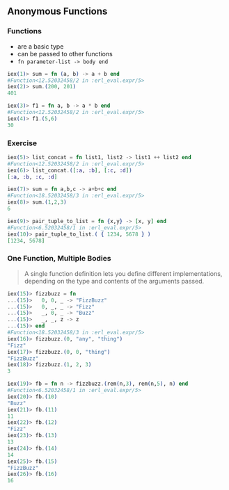 ## Anonymous Functions

### Functions

* are a basic type
* can be passed to other functions
* `fn parameter-list -> body end`

```Elixir
iex(1)> sum = fn (a, b) -> a + b end
#Function<12.52032458/2 in :erl_eval.expr/5>
iex(2)> sum.(200, 201)
401
```

```Elixir
iex(3)> f1 = fn a, b -> a * b end
#Function<12.52032458/2 in :erl_eval.expr/5>
iex(4)> f1.(5,6)
30
```

### Exercise
```Elixir
iex(5)> list_concat = fn list1, list2 -> list1 ++ list2 end
#Function<12.52032458/2 in :erl_eval.expr/5>
iex(6)> list_concat.([:a, :b], [:c, :d])
[:a, :b, :c, :d]
```

```Elixir
iex(7)> sum = fn a,b,c -> a+b+c end
#Function<18.52032458/3 in :erl_eval.expr/5>
iex(8)> sum.(1,2,3)
6
```

```Elixir
iex(9)> pair_tuple_to_list = fn {x,y} -> [x, y] end
#Function<6.52032458/1 in :erl_eval.expr/5>
iex(10)> pair_tuple_to_list.( { 1234, 5678 } )
[1234, 5678]
```

### One Function, Multiple Bodies

> A single function definition lets you define different implementations, depending on the type and contents of the arguments passed.

```Elixir
iex(15)> fizzbuzz = fn    
...(15)>   0, 0, _ -> "FizzBuzz"
...(15)>   0, _, _ -> "Fizz"
...(15)>   _, 0, _ -> "Buzz"
...(15)>   _, _, z -> z
...(15)> end
#Function<18.52032458/3 in :erl_eval.expr/5>
iex(16)> fizzbuzz.(0, "any", "thing")
"Fizz"
iex(17)> fizzbuzz.(0, 0, "thing")    
"FizzBuzz"
iex(18)> fizzbuzz.(1, 2, 3)      
3
```

```Elixir
iex(19)> fb = fn n -> fizzbuzz.(rem(n,3), rem(n,5), n) end
#Function<6.52032458/1 in :erl_eval.expr/5>
iex(20)> fb.(10)
"Buzz"
iex(21)> fb.(11)
11
iex(22)> fb.(12)
"Fizz"
iex(23)> fb.(13)
13
iex(24)> fb.(14)
14
iex(25)> fb.(15)
"FizzBuzz"
iex(26)> fb.(16)
16
```

